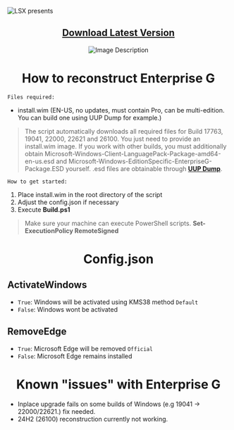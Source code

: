 ![LSX presents](https://github.com/xLSX285/EnterpriseG/assets/129116755/4957cf9b-42fe-4e70-9a33-d3450cbc9a52)

<div align="center">

## [Download Latest Version](https://github.com/xLSX285/EnterpriseG/archive/refs/heads/main.zip)
</div>
<div align="center">
  <img src="https://github.com/xLSX285/EnterpriseG/assets/129116755/3f1a3925-ea56-408e-89d0-5e717712e6e6" alt="Image Description">
</div>

<div align="center">
  
# How to reconstruct Enterprise G
</div>

`Files required:`
- install.wim (EN-US, no updates, must contain Pro, can be multi-edition. You can build one using UUP Dump for example.)

> The script automatically downloads all required files for Build 17763, 19041, 22000, 22621 and 26100. You just need to provide an install.wim image. If you work with other builds, you must additionally obtain Microsoft-Windows-Client-LanguagePack-Package-amd64-en-us.esd and Microsoft-Windows-EditionSpecific-EnterpriseG-Package.ESD yourself. .esd files are obtainable through [**UUP Dump**](https://uupdump.net/).

`How to get started:`
1. Place install.wim in the root directory of the script
2. Adjust the config.json if necessary
3. Execute **Build.ps1**

> Make sure your machine can execute PowerShell scripts. **Set-ExecutionPolicy RemoteSigned**
>
<div align="center">
  
# Config.json

</div>

## ActivateWindows

- `True`: Windows will be activated using KMS38 method `Default`
- `False`: Windows wont be activated

## RemoveEdge

- `True`: Microsoft Edge will be removed `Official`
- `False`: Microsoft Edge remains installed

<div align="center">
  
# Known "issues" with Enterprise G
</div>

- Inplace upgrade fails on some builds of Windows (e.g 19041 -> 22000/22621.) fix needed.
- 24H2 (26100) reconstruction currently not working.
